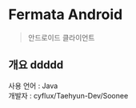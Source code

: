 Fermata Android
=========
> 안드로이드 클라이언트

개요 ddddd
---------
사용 언어 : Java   
개발자 : cyflux/Taehyun-Dev/Soonee
